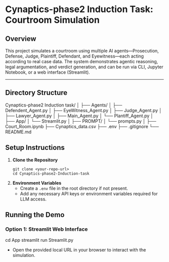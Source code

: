 # Cynaptics-phase2 Induction Task: Courtroom Simulation

## Overview

This project simulates a courtroom using multiple AI agents—Prosecution, Defense, Judge, Plaintiff, Defendant, and Eyewitness—each acting according to real case data. The system demonstrates agentic reasoning, legal argumentation, and verdict generation, and can be run via CLI, Jupyter Notebook, or a web interface (Streamlit).

---

## Directory Structure

Cynaptics-phase2 Induction task/
│
├── Agents/
│ ├── Defendent_Agent.py
│ ├── EyeWitness_Agent.py
│ ├── Judge_Agent.py
│ ├── Lawyer_Agent.py
│ ├── Main_Agent.py
│ └── Plantiff_Agent.py
│
├── App/
│ └── Streamlit.py
│
├── PROMPT/
│ └── prompts.py
│
├── Court_Room.ipynb
├── Cynaptics_data.csv
├── .env
├── .gitignore
└── README.md



## Setup Instructions

1. **Clone the Repository**
    ```
    git clone <your-repo-url>
    cd Cynaptics-phase2-Induction-task
    ```
2. **Environment Variables**
    - Create a `.env` file in the root directory if not present.
    - Add any necessary API keys or environment variables required for LLM access.
  


## Running the Demo

### Option 1: Streamlit Web Interface

cd App
streamlit run Streamlit.py

- Open the provided local URL in your browser to interact with the simulation.
